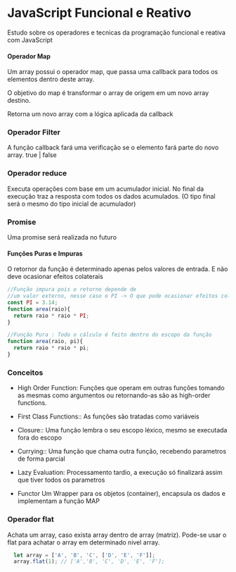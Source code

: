 # JavaScript Funcional e Reativo

Estudo sobre os operadores e tecnicas da programação funcional e reativa com JavaScript

#### Operador Map

Um array possui o operador map, que passa uma callback para todos os elementos
dentro deste array.

O objetivo do map é transformar o array de origem em um novo array destino.

Retorna um novo array com a lógica aplicada da callback

### Operador Filter

A função callback fará uma verificação se o elemento fará parte
do novo array. true | false

### Operador reduce

Executa operações com base em um acumulador inicial. No final da execução traz a
resposta com todos os dados acumulados. (O tipo final será o mesmo do tipo inicial de acumulador)

### Promise

Uma promise será realizada no futuro

#### Funções Puras e Impuras

O retornor da função é determinado apenas pelos valores de entrada. E não deve ocasionar efeitos colaterais

```javascript
//Função impura pois o retorno depende de
//um valor externo, nesse caso o PI -> O que pode ocasionar efeitos colaterais
const PI = 3.14;
function area(raio){
  return raio * raio * PI;
}

//Função Pura : Todo o cálculo é feito dentro do escopo da função
function area(raio, pi){
  return raio * raio * pi;
}
```

### Conceitos

- High Order Function:
  Funções que operam em outras funções
  tomando as mesmas como argumentos ou retornando-as
  são as high-order functions.

- First Class Functions::
  As funções são tratadas como variáveis

- Closure::
  Uma função lembra o seu escopo léxico, mesmo se executada fora do escopo

- Currying::
  Uma função que chama outra função, recebendo parametros de forma parcial

- Lazy Evaluation:
  Processamento tardio, a execução só finalizará assim que tiver todos os parametros

- Functor
  Um Wrapper para os objetos (container), encapsula os dados e implementam a função MAP

### Operador flat

Achata um array, caso exista array dentro de array (matriz). Pode-se usar o flat para achatar
o array em determinado nivel array.

```javascript
  let array = ['A', 'B', 'C', ['D', 'E', 'F']];
  array.flat(1); // ['A','B', 'C', 'D', 'E', 'F'];
```
